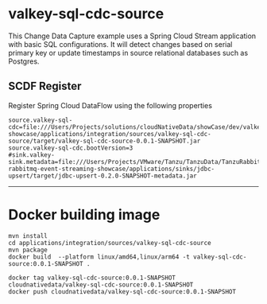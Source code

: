 # valkey-sql-cdc-source

This Change Data Capture example uses a Spring Cloud Stream application with basic SQL configurations.
It will detect changes based on serial primary key or update timestamps in source relational databases such as Postgres.



## SCDF Register

Register Spring Cloud DataFlow using the following properties

```properties
source.valkey-sql-cdc=file:///Users/Projects/solutions/cloudNativeData/showCase/dev/valkey-showcase/applications/integration/sources/valkey-sql-cdc-source/target/valkey-sql-cdc-source-0.0.1-SNAPSHOT.jar
source.valkey-sql-cdc.bootVersion=3
#sink.valkey-sink.metadata=file:///Users/Projects/VMware/Tanzu/TanzuData/TanzuRabbitMQ/dev/tanzu-rabbitmq-event-streaming-showcase/applications/sinks/jdbc-upsert/target/jdbc-upsert-0.2.0-SNAPSHOT-metadata.jar
```


---------------------------------------
# Docker building image

```shell
mvn install
cd applications/integration/sources/valkey-sql-cdc-source
mvn package
docker build  --platform linux/amd64,linux/arm64 -t valkey-sql-cdc-source:0.0.1-SNAPSHOT .

```

```shell
docker tag valkey-sql-cdc-source:0.0.1-SNAPSHOT cloudnativedata/valkey-sql-cdc-source:0.0.1-SNAPSHOT
docker push cloudnativedata/valkey-sql-cdc-source:0.0.1-SNAPSHOT
```

